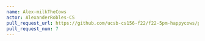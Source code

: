 ```yaml
---
name: Alex-milkTheCows
actor: AlexanderRobles-CS
pull_request_url: https://github.com/ucsb-cs156-f22/f22-5pm-happycows/pull/7
pull_request_num: 7
---
```

